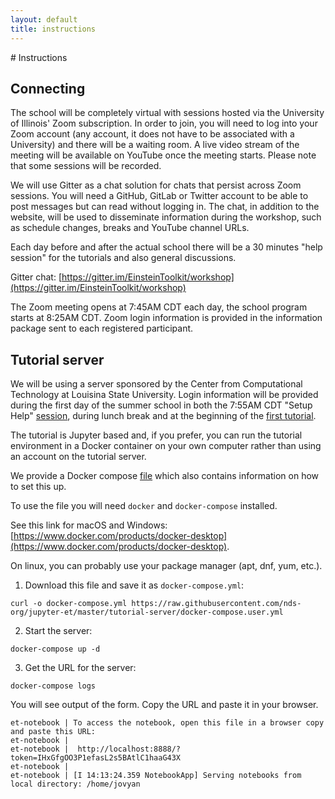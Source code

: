 ```yaml
---
layout: default
title: instructions
---
```


<div class="container-fluid" markdown="1">
# Instructions

## Connecting
The school will be completely virtual with sessions hosted via the University
of Illinois' Zoom subscription. In order to join, you will need to log into
your Zoom account (any account, it does not have to be associated with a
University) and there will be a waiting room. A live video stream of the
meeting will be available on YouTube once the meeting starts. Please note that
some sessions will be recorded.

We will use Gitter as a chat solution for chats that persist across Zoom
sessions. You will need a GitHub, GitLab or Twitter account to be able to post
messages but can read without logging in. The chat, in addition to the website,
will be used to disseminate information during the workshop, such as schedule
changes, breaks and YouTube channel URLs.

Each day before and after the actual school there will be a 30 minutes "help
session" for the tutorials and also general discussions.

Gitter chat:
[https://gitter.im/EinsteinToolkit/workshop](https://gitter.im/EinsteinToolkit/workshop)

The Zoom meeting opens at 7:45AM CDT each day, the school program starts at
8:25AM CDT. Zoom login information is provided in the information package sent
to each registered participant.

## Tutorial server

We will be using a server sponsored by the Center from Computational Technology
at Louisina State University. Login information will be provided during the
first day of the summer school in both the 7:55AM CDT "Setup Help"
[session](program.html), during lunch break and at the beginning of the
[first tutorial](lectures/10-SteveBrandt/index.html).

The tutorial is Jupyter based and, if you prefer, you can run the tutorial
environment in a Docker container on your own computer rather than using an
account on the tutorial server.

We provide a Docker compose
[file](https://github.com/nds-org/jupyter-et/blob/master/tutorial-server/docker-compose.user.yml)
which also contains information on how to set this up.

To use the file you will need `docker` and `docker-compose` installed.

See this link for macOS and Windows: [https://www.docker.com/products/docker-desktop](https://www.docker.com/products/docker-desktop).

On linux, you can probably use your package manager (apt, dnf, yum, etc.).

1. Download this file and save it as `docker-compose.yml`:
```
curl -o docker-compose.yml https://raw.githubusercontent.com/nds-org/jupyter-et/master/tutorial-server/docker-compose.user.yml
```

2. Start the server:
```
docker-compose up -d
```

3. Get the URL for the server:
```
docker-compose logs
```

You will see output of the form. Copy the URL and paste it in your browser.

```
et-notebook | To access the notebook, open this file in a browser copy and paste this URL:
et-notebook |
et-notebook |  http://localhost:8888/?token=IHxGfgOO3P1efasL2s5BAtlC1haaG43X
et-notebook |
et-notebook | [I 14:13:24.359 NotebookApp] Serving notebooks from local directory: /home/jovyan
```


</div>
